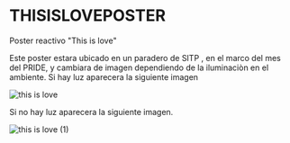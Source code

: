 # THISISLOVEPOSTER
Poster reactivo "This is love"

Este poster estara ubicado en un paradero de SITP , en el marco del mes del PRIDE, y cambiara de imagen dependiendo de la iluminaciòn en el ambiente.
Si hay luz aparecera la siguiente imagen

![this is love](https://github.com/user-attachments/assets/ad9a1c8b-62ec-4f3d-be88-63cfc168afaa)

Si no hay luz aparecera la siguiente imagen.

![this is love (1)](https://github.com/user-attachments/assets/a3eced82-244a-4891-917e-cbdae1fe0245)
